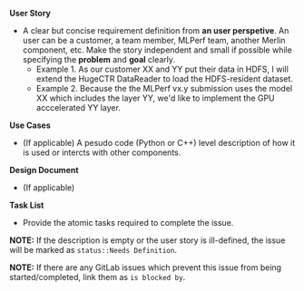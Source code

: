 **User Story**
- A clear but concise requirement definition from **an user perspetive**. An user can be a customer, a team member, MLPerf team, another Merlin component, etc.  Make the story independent and small if possible while specifying the **problem** and **goal** clearly.
  - Example 1. As our customer XX and YY put their data in HDFS, I will extend the HugeCTR DataReader to load the HDFS-resident dataset. 
  - Example 2. Because the the MLPerf vx.y submission uses the model XX which includes the layer YY, we'd like to implement the GPU acccelerated YY layer.

**Use Cases**
- (If applicable) A pesudo code (Python or C++) level description of how it is used or intercts with other components.

**Design Document**
- (If applicable)

**Task List**
- Provide the atomic tasks required to complete the issue.

**NOTE:** If the description is empty or the user story is ill-defined, the issue will be marked as `status::Needs Definition`.

**NOTE:** If there are any GitLab issues which prevent this issue from being started/completed, link them as `is blocked by`.
